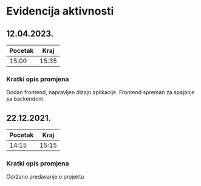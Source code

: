 # Evidencija aktivnosti

## 12.04.2023.
Pocetak | Kraj
------- | ----
15:00   | 15:35
### Kratki opis promjena
Dodan frontend, napravljen dizajn aplikacije. Frontend spreman za spajanje sa backendom.


## 22.12.2021.
Pocetak | Kraj
------- | ----
14:15   | 15:15
### Kratki opis promjena
Održano predavanje o projektu
